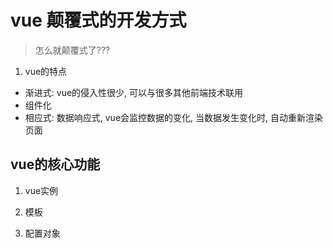 # vue 颠覆式的开发方式 
> 怎么就颠覆式了???

1. vue的特点
  + 渐进式: vue的侵入性很少, 可以与很多其他前端技术联用
  + 组件化
  + 相应式: 数据响应式, vue会监控数据的变化, 当数据发生变化时, 自动重新渲染页面

## vue的核心功能

1. vue实例


2. 模板

3. 配置对象